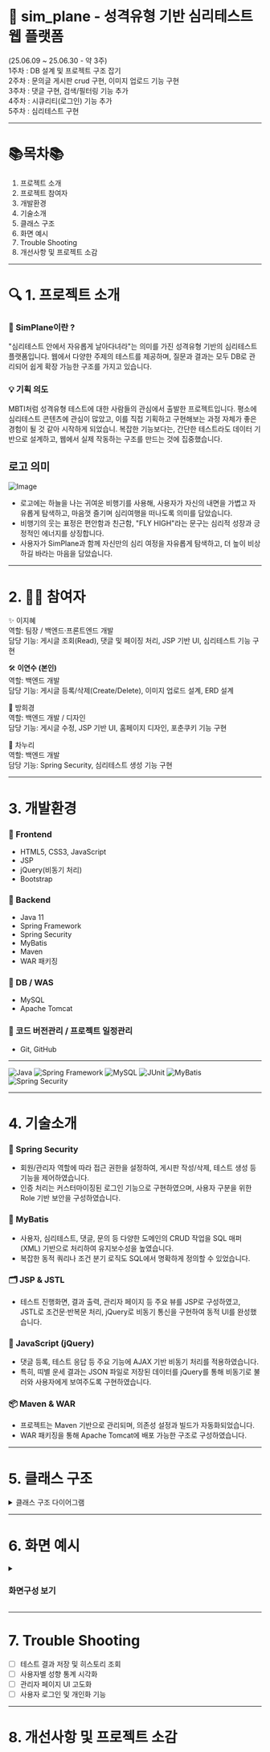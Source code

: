 # 🧠 sim_plane - 성격유형 기반 심리테스트 웹 플랫폼

(25.06.09 ~ 25.06.30 - 약 3주)  
1주차 : DB 설계 및 프로젝트 구조 잡기  
2주차 : 문의글 게시판 crud 구현, 이미지 업로드 기능 구현  
3주차 : 댓글 구현, 검색/필터링 기능 추가  
4주차 : 시큐리티(로그인) 기능 추가   
5주차 : 심리테스트 구현 

---
# 📚목차📚
1. 프로젝트 소개
2. 프로젝트 참여자
3. 개발환경
4. 기술소개
5. 클래스 구조 
6. 화면 예시
7. Trouble Shooting
8. 개선사항 및 프로젝트 소감 

---

# 🔍 1. 프로젝트 소개
### 🛫 SimPlane이란 ? <br>
  "심리테스트 안에서 자유롭게 날아다녀라"는 의미를 가진 성격유형 기반의 심리테스트 플랫폼입니다. 웹에서 다양한 주제의 테스트를 제공하며, 질문과 결과는 모두 DB로 관리되어 쉽게 확장 가능한 구조를 가지고 있습니다. 

### 💡 기획 의도 <br>
  MBTI처럼 성격유형 테스트에 대한 사람들의 관심에서 출발한 프로젝트입니다. 평소에 심리테스트 콘텐츠에 관심이 많았고, 이를 직접 기획하고 구현해보는 과정 자체가 좋은 경험이 될 것 같아 시작하게 되었습니. 복잡한 기능보다는, 간단한 테스트라도 데이터 기반으로 설계하고, 웹에서 실제 작동하는 구조를 만드는 것에 집중했습니다. 

## 로고 의미 
![Image](https://github.com/user-attachments/assets/7dbc2aae-3220-4dc7-a1e8-52b4e7408302)
* 로고에는 하늘을 나는 귀여운 비행기를 사용해, 사용자가 자신의 내면을 가볍고 자유롭게 탐색하고, 마음껏 즐기며 심리여행을 떠나도록 의미를 담았습니다.
* 비행기의 웃는 표정은 편안함과 친근함, "FLY HIGH"라는 문구는 심리적 성장과 긍정적인 에너지를 상징합니다.
* 사용자가 SimPlane과 함께 자신만의 심리 여정을 자유롭게 탐색하고, 더 높이 비상하길 바라는 마음을 담았습니다.

---

# 2. 👩‍💻 참여자

✨ 이지혜   
  역할: 팀장 / 백엔드·프론트엔드 개발   
  담당 기능: 게시글 조회(Read), 댓글 및 페이징 처리, JSP 기반 UI, 심리테스트 기능 구현 

🛠️ **이연수 (본인)**   
역할: 백엔드 개발    
담당 기능: 게시글 등록/삭제(Create/Delete), 이미지 업로드 설계, ERD 설계

🎨 방희경    
역할: 백엔드 개발 / 디자인    
담당 기능: 게시글 수정, JSP 기반 UI, 홈페이지 디자인, 포춘쿠키 기능 구현 

🔐 차누리  
역할: 백엔드 개발    
담당 기능: Spring Security, 심리테스트 생성 기능 구현 

---

# 3. 개발환경

### 🔹 Frontend
- HTML5, CSS3, JavaScript
- JSP
- jQuery(비동기 처리)
- Bootstrap

### 🔹 Backend
- Java 11
- Spring Framework
- Spring Security
- MyBatis
- Maven
- WAR 패키징 

### 🔹 DB / WAS
- MySQL
- Apache Tomcat

### 🔹 코드 버전관리 / 프로젝트 일정관리
- Git, GitHub

--- 

![Java](https://img.shields.io/badge/Java-ED8B00?style=for-the-badge&logo=java&logoColor=white)
![Spring Framework](https://img.shields.io/badge/Spring_Framework-6DB33F?style=for-the-badge&logo=spring&logoColor=white)
![MySQL](https://img.shields.io/badge/MySQL-4479A1?style=for-the-badge&logo=mysql&logoColor=white)
![JUnit](https://img.shields.io/badge/JUnit5-25A162?style=for-the-badge&logo=JUnit5&logoColor=white)
![MyBatis](https://img.shields.io/badge/MyBatis-000000?style=for-the-badge&logo=mybatis&logoColor=white)
![Spring Security](https://img.shields.io/badge/Spring%20Security-6DB33F?style=for-the-badge&logo=springsecurity&logoColor=white)

---

# 4. 기술소개 

### 🔐 Spring Security  
- 회원/관리자 역할에 따라 접근 권한을 설정하여, 게시판 작성/삭제, 테스트 생성 등 기능을 제어하였습니다.  
- 인증 처리는 커스터마이징된 로그인 기능으로 구현하였으며, 사용자 구분을 위한 Role 기반 보안을 구성하였습니다.

### 🧩 MyBatis  
- 사용자, 심리테스트, 댓글, 문의 등 다양한 도메인의 CRUD 작업을 SQL 매퍼(XML) 기반으로 처리하여 유지보수성을 높였습니다.  
- 복잡한 동적 쿼리나 조건 분기 로직도 SQL에서 명확하게 정의할 수 있었습니다.

### 🗂 JSP & JSTL  
- 테스트 진행화면, 결과 출력, 관리자 페이지 등 주요 뷰를 JSP로 구성하였고,  
  JSTL로 조건문·반복문 처리, jQuery로 비동기 통신을 구현하여 동적 UI를 완성했습니다.

### 🔄 JavaScript (jQuery)  
- 댓글 등록, 테스트 응답 등 주요 기능에 AJAX 기반 비동기 처리를 적용하였습니다.
- 특히, 띠별 운세 결과는 JSON 파일로 저장된 데이터를 jQuery를 통해 비동기로 불러와 사용자에게 보여주도록 구현하였습니다.

### 📦 Maven & WAR  
- 프로젝트는 Maven 기반으로 관리되며, 의존성 설정과 빌드가 자동화되었습니다.  
- WAR 패키징을 통해 Apache Tomcat에 배포 가능한 구조로 구성하였습니다.

---
# 5. 클래스 구조 
<details>
<summary>클래스 구조 다이어그램</summary>

<br>

<img width="7506" height="5686" alt="java" src="https://github.com/user-attachments/assets/3b44273f-5885-45b8-8f8c-f9ab7eeca729" 
  style="max-width: 100%; height: auto;"/>

  
프로젝트의 주요 클래스 구조를 나타낸 것입니다.  
패키지별 역할(Controller, Service, Mapper, VO 등)과 클래스 간 구성 흐름을 중심으로 정리되었습니다.  
(직접적인 연결선은 생략되었지만, 각 구성요소의 배치를 통해 전체 구조를 파악할 수 있습니다.)

</details>

---

# 6. 화면 예시
<details>
<summary><h3>화면구성 보기</h3></summary>

---

<h3><메인 페이지 화면></h3>

<img width="1896" height="930" alt="메인페이지" src="https://github.com/user-attachments/assets/f632551a-56ac-4e0d-abfc-a1e0ada224ed" />

* **상단 메뉴바**를 통해 심리테스트, 게시판 등 다양한 기능 페이지로 이동할 수 있습니다.  
* 로그인 / 회원가입 버튼과 로고 클릭 시 **메인 페이지**로 돌아올 수 있습니다.  
* 하단에는 **베스트 심리테스트 리스트**가 노출되어 사용자 접근성을 높였습니다.

---
 
<h3><심리테스트 질문 & 결과 화면></h3>

<img width="1888" height="942" alt="심리테스트 질문 화면" src="https://github.com/user-attachments/assets/55e2b891-c1fa-438f-8fdd-6780ea57f7fd" />
<img width="1889" height="936" alt="심리테스트 결과 화면" src="https://github.com/user-attachments/assets/ef6eb5fd-a791-43f6-86df-ee1b205e70ea" />

* 사용자는 심리테스트 목록에서 항목을 선택한 후 질문에 응답하며 테스트를 진행할 수 있습니다.  
* 모든 문항에 답변을 완료하면 점수를 기반으로 유형이 자동 분류됩니다.  
* 결과 페이지에서 해당 유형에 맞는 설명과 이미지를 확인할 수 있습니다.  
* **비회원 사용자도 로그인 없이 자유롭게 테스트에 참여할 수 있어 누구나 쉽게 이용할 수 있습니다.**

---

<h3><띠별 운세 기능 화면></h3>

<img width="1889" height="938" alt="image" src="https://github.com/user-attachments/assets/06264bbc-2d38-44ac-984b-be25b5c8035a" />
<img width="1892" height="924" alt="image" src="https://github.com/user-attachments/assets/4ad47930-ffac-4d78-8035-47b30d3819b2" />
<img width="1889" height="943" alt="image" src="https://github.com/user-attachments/assets/917d4979-ba48-4683-9d3e-9bd0337ebf9f" />

* 상단 메뉴에서 **'운세'** 항목을 선택하면 다양한 운세 기능으로 이동할 수 있습니다.  
* '띠별 운세'를 클릭하면 사용자의 태어난 연도를 입력할 수 있는 창이 나타납니다.  
* 연도를 입력하고 확인 버튼을 누르면 해당 띠의 운세 결과가 출력됩니다.  
* 회원가입 없이도 누구나 간편하게 이용 가능하도록 구성되어 있습니다.

---

<h3><포춘쿠키 기능 화면></h3>

<img width="1919" height="939" alt="image" src="https://github.com/user-attachments/assets/c74904f4-2f63-4995-85d1-80e196715d63" />
<img width="1919" height="962" alt="image" src="https://github.com/user-attachments/assets/519f8394-fb6c-4678-b9b9-ecb84ad015bf" />

* 상단 메뉴에서 **'포춘쿠키'** 버튼을 클릭하면, 모달 창으로 귀여운 포춘쿠키 모양이 등장합니다.  
* 포춘쿠키를 **한 번 클릭**하면 쿠키가 깨지며,  
* 그 안에서 **연예인 명언 또는 어록**이 랜덤으로 출력됩니다.  
* 누구나 가볍게 클릭만으로 이용 가능하며, 소소한 위로와 재미를 줄 수 있도록 구성된 기능입니다.

---

<h3><회원가입></h3>

<img width="1894" height="930" alt="image" src="https://github.com/user-attachments/assets/ccd8d745-986e-4f05-a29e-b24e3b8852da" />
<img width="572" height="801" alt="image" src="https://github.com/user-attachments/assets/9c99ed93-ea3b-4a58-8487-359cc6da3866" />
<img width="517" height="586" alt="image" src="https://github.com/user-attachments/assets/4dd2c80a-b9b5-44ce-89dc-4404b9c7280c" />


* 우측 상단의 **회원가입** 버튼을 클릭하면, 회원정보를 입력할 수 있는 회원가입 창이 표시됩니다.  
* **아이디**를 입력하고 **중복 확인** 버튼을 누르면, 해당 아이디가 사용 가능한지 여부를 알려주는 **모달창**이 표시됩니다.  
* 아이디 중복 확인 후에는 **비밀번호, 닉네임, 이메일** 등의 정보를 입력할 수 있습니다.  
* 모든 항목 입력 후 **가입하기** 버튼을 클릭하면, 자동으로 **로그인 페이지**로 이동하며 회원가입이 완료됩니다.  
* 로그인 페이지로 이동하면 회원가입이 **성공적으로 처리**된 것입니다.

---

<h3><로그인></h3>

<img width="1890" height="936" alt="image" src="https://github.com/user-attachments/assets/c5054f58-390c-4b74-8627-950aa2365bd5" />
<img width="1891" height="934" alt="image" src="https://github.com/user-attachments/assets/07efd64c-a938-4ff8-9b6e-5aee723b844c" />
<img width="1891" height="147" alt="image" src="https://github.com/user-attachments/assets/c9bca41d-440d-4997-b36e-9e57798d9843" />

* 우측 상단의 **로그인** 버튼을 클릭하면 아이디와 비밀번호를 입력할 수 있는 로그인 창이 표시됩니다.  
* 로그인 정보를 입력하고 **로그인 버튼**을 누르면,  
  로그인 전에는 **"로그인 / 회원가입"**으로 표시되던 상단 버튼이 **"로그아웃"**으로 변경됩니다.  
* 로그인 후에는 각 심리테스트 결과에 **댓글을 작성**할 수 있으며,  
  **문의 게시판에 글 등록** 기능도 활성화됩니다.  
* 회원만 사용할 수 있는 기능들을 통해 더욱 풍부한 사용자 경험을 제공합니다.

---

<h3><댓글 작성></h3>

<img width="1670" height="948" alt="image" src="https://github.com/user-attachments/assets/bee3ad6b-183e-4759-84d2-fe42db695b07" />
<img width="1676" height="941" alt="image" src="https://github.com/user-attachments/assets/931f16a0-0fd9-4ef9-a551-e1fcfbde8662" />
<img width="582" height="684" alt="image" src="https://github.com/user-attachments/assets/70405d4a-dff5-4bc5-8609-5a54ce77357d" />

* 각 심리테스트 결과 페이지 하단에는 **댓글 작성란**이 제공되어, 사용자가 테스트 결과에 대한 의견을 남길 수 있습니다.  
* **로그인하지 않은 사용자**가 댓글을 작성하려고 할 경우, **로그인 요청 모달창**이 자동으로 표시되어 로그인 후 이용하도록 유도됩니다.  
* 로그인한 사용자가 댓글을 입력한 뒤 **작성 버튼**을 누르면, **"댓글 작성 완료"**라는 메시지가 모달창에 표시되며,  
  곧바로 화면에 **작성한 댓글이 반영**됩니다.  

---

<h3><문의게시판></h3>

<img width="1891" height="913" alt="image" src="https://github.com/user-attachments/assets/f2dd76e0-4db5-4d2d-93b6-72a0d45a37f7" />
<img width="1895" height="924" alt="image" src="https://github.com/user-attachments/assets/f5d9bd19-74c0-485b-b4b1-820be0b42dfa" />
<img width="1886" height="938" alt="image" src="https://github.com/user-attachments/assets/4acaea9a-22f3-4dd3-bd0a-c0608e03a6e4" />

* **문의게시판은 로그인한 사용자만 접근 및 작성**할 수 있도록 설정되어 있습니다.  
* 로그인 후, 상단 메뉴에서 **'문의게시판'**을 클릭하면 **제목, 내용, 이미지**를 입력할 수 있는 작성 페이지로 이동합니다.  
* 작성 후 **등록 버튼**을 클릭하면 게시글이 정상적으로 등록되며, 문의게시판 목록에서 확인할 수 있습니다.  
* 등록된 게시글은 **수정 및 삭제**도 가능하여, 사용자 스스로 작성한 문의글을 쉽게 관리할 수 있습니다.

</details>

---

# 7. Trouble Shooting

- [ ] 테스트 결과 저장 및 히스토리 조회
- [ ] 사용자별 성향 통계 시각화
- [ ] 관리자 페이지 UI 고도화
- [ ] 사용자 로그인 및 개인화 기능

---

# 8. 개선사항 및 프로젝트 소감

